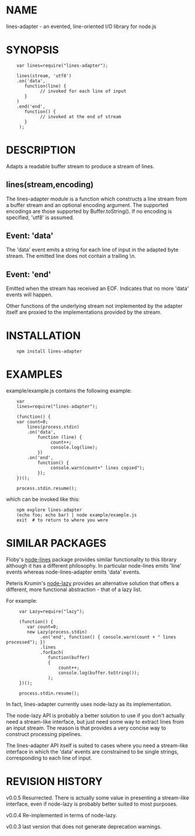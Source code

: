 NAME
====
lines-adapter - an evented, line-oriented I/O library for node.js

SYNOPSIS
========

        var lines=require("lines-adapter");

        lines(stream, 'utf8')
        .on('data',
           function(line) {
                 // invoked for each line of input
           }
        )
        .end('end',
           function() {
                 // invoked at the end of stream
           }
         );

DESCRIPTION
===========
Adapts a readable buffer stream to produce a stream of lines.

lines(stream,encoding)
----------------------
The lines-adapter module is a function which constructs a line stream from a buffer stream and an optional
encoding argument. The supported encodings are those supported by Buffer.toString(). If no encoding is
specified, 'utf8' is assumed.

Event: 'data'
-------------
The 'data' event emits a string for each line of input in the adapted byte stream. The emitted
line does not contain a trailing \\n.

Event: 'end'
------------
Emitted when the stream has received an EOF. Indicates that no more 'data' events will happen.

Other functions of the underlying stream not implemented by the adapter itself are proxied to
the implementations provided by the stream.

INSTALLATION
============
        npm install lines-adapter

EXAMPLES
========
example/example.js contains the following example:

        var
        lines=require("lines-adapter");

        (function() {
	    var count=0;
            lines(process.stdin)
            .on('data',
                function (line) {
                     count++;
                     console.log(line);
                })
            .on('end',
                function() {
                     console.warn(count+" lines copied");
                });
        })();

        process.stdin.resume();

which can be invoked like this:

        npm explore lines-adapter
        (echo foo; echo bar) | node example/example.js
        exit  # to return to where you were


SIMILAR PACKAGES
================
Floby's [node-lines](https://github.com/Floby/node-lines) package provides similar functionality to this
library although it has a different philosophy. In particular node-lines emits 'line' events whereas
node-lines-adapter emits 'data' events.

Peteris Krumin's [node-lazy](https://github.com/pkrumins/node-lazy) provides an alternative
solution that offers a different, more functional abstraction - that of a lazy list.

For example:

         var Lazy=require("lazy");

         (function() {
            var count=0;
            new Lazy(process.stdin)
                 .on('end', function() { console.warn(count + " lines processed"); })
                 .lines
                 .forEach(
                    function(buffer)
                    {
                        count++;
                        console.log(buffer.toString());
                    );
         })();

         process.stdin.resume();

In fact, lines-adapter currently uses node-lazy as its implementation.

The node-lazy API is probably a better solution to use if you don't actually need a stream-like
interface, but just need some way to extract lines from an input stream. The reason is that provides
a very concise way to construct processing pipelines.

The lines-adapter API itself is suited to cases where you need a stream-like interface in which
the 'data' events are constrained to be single strings, corresponding to each line of input.

REVISION HISTORY
================
v0.0.5
        Resurrected. There is actually some value in presenting a stream-like interface, even if
        node-lazy is probably better suited to most purposes.

v0.0.4
        Re-implemented in terms of node-lazy.

v0.0.3
        last version that does not generate deprecation warnings.

